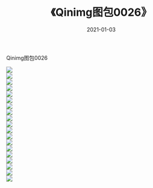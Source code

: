 ﻿---
layout: post
title:  《Qinimg图包0026》
date:   2021-01-03
img: http://imgx.orgx.ga/Qinimg图包/Qinimg图包0026/000.jpg
categories: [美女, 清纯, 唯美]
---

Qinimg图包0026

 ![](http://imgx.orgx.ga/Qinimg图包/Qinimg图包0026/001.jpg) <br>![](http://imgx.orgx.ga/Qinimg图包/Qinimg图包0026/002.jpg) <br>![](http://imgx.orgx.ga/Qinimg图包/Qinimg图包0026/003.jpg) <br>![](http://imgx.orgx.ga/Qinimg图包/Qinimg图包0026/004.jpg) <br>![](http://imgx.orgx.ga/Qinimg图包/Qinimg图包0026/005.jpg) <br>![](http://imgx.orgx.ga/Qinimg图包/Qinimg图包0026/006.jpg) <br>![](http://imgx.orgx.ga/Qinimg图包/Qinimg图包0026/007.jpg) <br>![](http://imgx.orgx.ga/Qinimg图包/Qinimg图包0026/008.jpg) <br>![](http://imgx.orgx.ga/Qinimg图包/Qinimg图包0026/009.jpg) <br>![](http://imgx.orgx.ga/Qinimg图包/Qinimg图包0026/010.jpg) <br>![](http://imgx.orgx.ga/Qinimg图包/Qinimg图包0026/011.jpg) <br>![](http://imgx.orgx.ga/Qinimg图包/Qinimg图包0026/012.jpg) <br>![](http://imgx.orgx.ga/Qinimg图包/Qinimg图包0026/013.jpg) <br>![](http://imgx.orgx.ga/Qinimg图包/Qinimg图包0026/014.jpg) <br>![](http://imgx.orgx.ga/Qinimg图包/Qinimg图包0026/015.jpg) <br>![](http://imgx.orgx.ga/Qinimg图包/Qinimg图包0026/016.jpg) <br>![](http://imgx.orgx.ga/Qinimg图包/Qinimg图包0026/017.jpg) <br>![](http://imgx.orgx.ga/Qinimg图包/Qinimg图包0026/018.jpg) <br>![](http://imgx.orgx.ga/Qinimg图包/Qinimg图包0026/019.jpg) <br>
